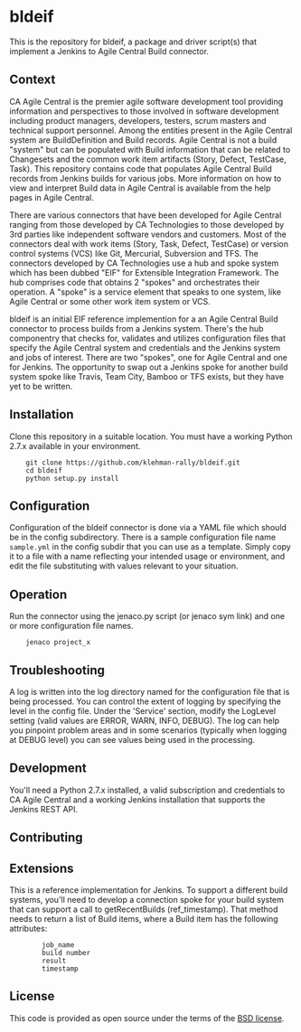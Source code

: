 # bldeif

This is the repository for bldeif, a package and driver script(s) that implement a Jenkins to Agile Central Build connector.

## Context

CA Agile Central is the premier agile software development tool providing information and perspectives to those involved 
in software development including product managers, developers, testers, scrum masters and technical support personnel.
Among the entities present in the Agile Central system are BuildDefinition and Build records.  Agile Central is not a 
build "system" but can be populated with Build information that can be related to Changesets and the common work item 
artifacts (Story, Defect, TestCase, Task).  This repository contains code that populates Agile Central Build records
from Jenkins builds for various jobs.  More information on how to view and interpret Build data in Agile Central is 
available from the help pages in Agile Central.

There are various connectors that have been developed for Agile Central ranging from those developed by CA Technologies
to those developed by 3rd parties like independent software vendors and customers.  Most of the connectors deal with 
work items (Story, Task, Defect, TestCase) or version control systems (VCS) like Git, Mercurial, Subversion and TFS.
The connectors developed by CA Technologies use a hub and spoke system which has been dubbed "EIF" for 
Extensible Integration Framework.  The hub comprises code that obtains 2 "spokes" and orchestrates their operation.
A "spoke" is a service element that speaks to one system, like Agile Central or some other work item system or VCS.

bldeif is an initial EIF reference implemention for a an Agile Central Build connector to process builds from a Jenkins system.
There's the hub componentry that checks for, validates and utilizes configuration files that specify the Agile Central 
system and credentials and the Jenkins system and jobs of interest.  There are two "spokes", one for Agile Central and 
one for Jenkins.   The opportunity to swap out a Jenkins spoke for another build system spoke like Travis, Team City,
Bamboo or TFS exists, but they have yet to be written.

## Installation
Clone this repository in a suitable location.
You must have a working Python 2.7.x available in your environment.
```
    git clone https://github.com/klehman-rally/bldeif.git
    cd bldeif
    python setup.py install
```

## Configuration
Configuration of the bldeif connector is done via a YAML file which should be in the config subdirectory.
There is a sample configuration file name `sample.yml` in the config subdir that you can use as a template.
Simply copy it to a file with a name reflecting your intended usage or environment, and edit the file
substituting with values relevant to your situation.

## Operation
Run the connector using the jenaco.py script (or jenaco sym link) and one or more configuration file names.
```
    jenaco project_x 
```

## Troubleshooting
A log is written into the log directory named for the configuration file that is being processed.
You can control the extent of logging by specifying the level in the config file.  Under the 'Service' 
section, modify the LogLevel setting (valid values are ERROR, WARN, INFO, DEBUG).
The log can help you pinpoint problem areas and in some scenarios (typically when logging at DEBUG level)
you can see values being used in the processing.

## Development
You'll need a Python 2.7.x installed, a valid subscription and credentials to CA Agile Central and 
a working Jenkins installation that supports the Jenkins REST API.

## Contributing

## Extensions
This is a reference implementation for Jenkins.  To support a different build systems, you'll need to 
develop a connection spoke for your build system that can support a call to getRecentBuilds (ref_timestamp).
That method needs to return a list of Build items, where a Build item has the following attributes:
```
        job_name
        build number
        result
        timestamp
```

## License
This code is provided as open source under the terms of the [BSD license](http://opensource.org/licenses/BSD-3-Clause).


